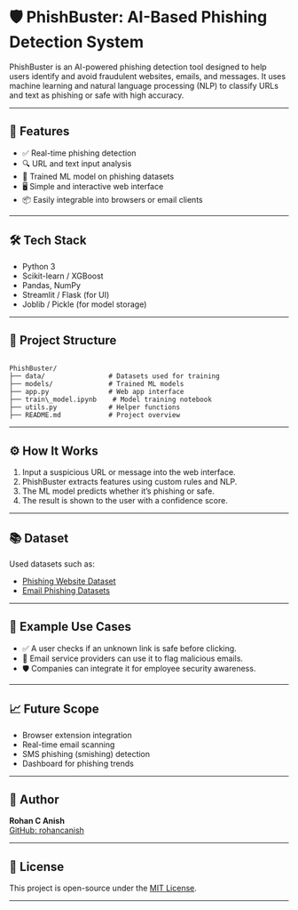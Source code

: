 

# 🛡️ PhishBuster: AI-Based Phishing Detection System

PhishBuster is an AI-powered phishing detection tool designed to help users identify and avoid fraudulent websites, emails, and messages. It uses machine learning and natural language processing (NLP) to classify URLs and text as phishing or safe with high accuracy.

---

## 🚀 Features

- ✅ Real-time phishing detection
- 🔍 URL and text input analysis
- 🧠 Trained ML model on phishing datasets
- 🖥️ Simple and interactive web interface
- 📦 Easily integrable into browsers or email clients

---

## 🛠️ Tech Stack

- Python 3
- Scikit-learn / XGBoost
- Pandas, NumPy
- Streamlit / Flask (for UI)
- Joblib / Pickle (for model storage)

---

## 📁 Project Structure

```

PhishBuster/
├── data/                # Datasets used for training
├── models/              # Trained ML models
├── app.py               # Web app interface
├── train\_model.ipynb    # Model training notebook
├── utils.py             # Helper functions
├── README.md            # Project overview

```

---

## ⚙️ How It Works

1. Input a suspicious URL or message into the web interface.
2. PhishBuster extracts features using custom rules and NLP.
3. The ML model predicts whether it’s phishing or safe.
4. The result is shown to the user with a confidence score.

---

## 📚 Dataset

Used datasets such as:
- [Phishing Website Dataset](https://www.kaggle.com/datasets/eswarchandt/phishing-website-detector)
- [Email Phishing Datasets](https://www.kaggle.com/datasets)

---

## 🚦 Example Use Cases

- ✅ A user checks if an unknown link is safe before clicking.
- 📧 Email service providers can use it to flag malicious emails.
- 🛡️ Companies can integrate it for employee security awareness.

---

## 📈 Future Scope

- Browser extension integration
- Real-time email scanning
- SMS phishing (smishing) detection
- Dashboard for phishing trends

---

## 👤 Author

**Rohan C Anish**  
[GitHub: rohancanish](https://github.com/rohancanish)

---

## 📄 License

This project is open-source under the [MIT License](LICENSE).

---

```


